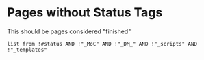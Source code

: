 # Pages without Status Tags
This should be pages considered "finished"

```dataview
list from !#status AND !"_MoC" AND !"_DM_" AND !"_scripts" AND !"_templates"
```

